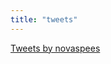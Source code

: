 ```yaml
---
title: "tweets"
---
```


<a class="twitter-timeline"
  data-theme="dark"
  data-height="max"
  data-chrome="noheader nofooter noborders transparent"
  dnt="true"
  href="https://twitter.com/novaspees">Tweets by novaspees</a>
<script async src="https://platform.twitter.com/widgets.js" charset="utf-8"></script>
